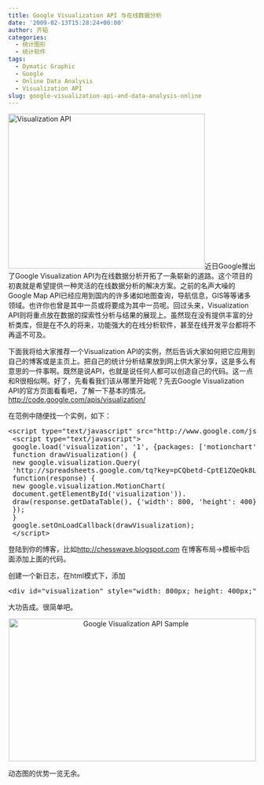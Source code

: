 ```yaml
---
title: Google Visualization API 与在线数据分析
date: '2009-02-13T15:28:24+00:00'
author: 齐韬
categories:
  - 统计图形
  - 统计软件
tags:
  - Dymatic Graphic
  - Google
  - Online Data Analysis
  - Visualization API
slug: google-visualization-api-and-data-analysis-online
---
```


<img class="alignleft size-full wp-image-660" src="https://cos.name/wp-content/uploads/2009/02/gviz1.jpg" alt="Visualization API" width="400" height="316" srcset="https://cos.name/wp-content/uploads/2009/02/gviz1.jpg 400w, https://cos.name/wp-content/uploads/2009/02/gviz1-300x237.jpg 300w" sizes="(max-width: 400px) 100vw, 400px" />近日Google推出了Google Visualization API为在线数据分析开拓了一条崭新的道路。这个项目的初衷就是希望提供一种灵活的在线数据分析的解决方案。之前的名声大噪的Google Map API已经应用到国内的许多诸如地图查询，导航信息，GIS等等诸多领域。也许你也曾是其中一员或将要成为其中一员呢。回过头来，Visualization API则将重点放在数据的探索性分析与结果的展现上。虽然现在没有提供丰富的分析类库，但是在不久的将来，功能强大的在线分析软件，甚至在线开发平台都将不再遥不可及。

<!--more-->

下面我将给大家推荐一个Visualization API的实例，然后告诉大家如何把它应用到自己的博客或是主页上。把自己的统计分析结果放到网上供大家分享，这是多么有意思的一件事啊。既然是说API，也就是说任何人都可以创造自己的代码。这一点和R很相似啊。好了，先看看我们该从哪里开始呢？先去Google Visualization API的官方页面看看吧，了解一下基本的情况。<http://code.google.com/apis/visualization/>
  
在范例中随便找一个实例，如下：

<pre class="brush: r">&lt;script type="text/javascript" src="http://www.google.com/jsapi"&gt;&lt;/script&gt;
 &lt;script type="text/javascript"&gt;
 google.load('visualization', '1', {packages: ['motionchart']});
 function drawVisualization() {
 new google.visualization.Query(
 'http://spreadsheets.google.com/tq?key=pCQbetd-CptE1ZQeQk8LoNw').send(
 function(response) {
 new google.visualization.MotionChart(
 document.getElementById('visualization')).
 draw(response.getDataTable(), {'width': 800, 'height': 400});
 });
 }
 google.setOnLoadCallback(drawVisualization);
 &lt;/script&gt;</pre>

登陆到你的博客，比如<http://chesswave.blogspot.com> 在博客布局->模板中<head>后面添加上面的代码。
  
创建一个新日志，在html模式下，添加

<pre class="brush: r">&lt;div id="visualization" style="width: 800px; height: 400px;"&gt;&lt;/div&gt;</pre>

大功告成。很简单吧。

<p style="text-align: center;">
  <img class="size-full wp-image-657 aligncenter" src="https://cos.name/wp-content/uploads/2009/02/google_sample.bmp" alt="Google Visualization API Sample" width="503" height="291" />
</p>

动态图的优势一览无余。
